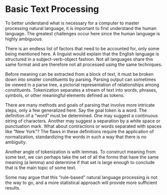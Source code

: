 # Basic Text Processing

To better understand what is necessary for a computer to master processing natural language, it is important to first understand the human language. The greatest challenges occur here since the human language is highly ambiguous. 

There is an endless list of factors that need to be accounted for, only some being mentioned here. A linguist would explain that the English language is structured in a subject-verb-object fashion. Not all languages share this same format and are therefore not all processed using the same techniques.

Before meaning can be extracted from a block of text, it must be broken down into smaller constituents by parsing. Parsing output can sometimes be viewed in a parse tree, a pictorial representation of relationships among constituents. Tokenization separates a stream of text into words, phrases, symbols, or other meaningful elements defined as tokens.

There are many methods and goals of parsing that involve more intricate steps, only a few generalized here. Say the goal token is a word. The definition of a “word” must be determined.  One may suggest a continuous string of characters. Another may suggest a separation by a white space or punctuation mark. What about contractions or words separated with spaces like “New York”? The flaws in these definitions require the application of normalization, standardizing the words in such a way that there is no ambiguity. 

Another angle of tokenization is with lemmas. To construct meaning from some text, we can perhaps take the set of all the forms that have  the same meaning (a lemma) and determine if that set is large enough to conclude that is the main topic of some text.

Some may argue that this “rule-based” natural language processing is not the way to go, and a more statistical approach will provide more sufficient results.
